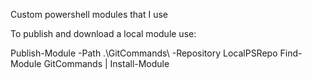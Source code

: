 Custom powershell modules that I use

To publish and download a local module use:

Publish-Module -Path .\GitCommands\ -Repository LocalPSRepo
Find-Module GitCommands | Install-Module